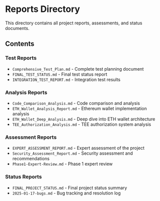 # Reports Directory

This directory contains all project reports, assessments, and status documents.

## Contents

### Test Reports
- `Comprehensive_Test_Plan.md` - Complete test planning document
- `FINAL_TEST_STATUS.md` - Final test status report
- `INTEGRATION_TEST_REPORT.md` - Integration test results

### Analysis Reports
- `Code_Comparison_Analysis.md` - Code comparison and analysis
- `ETH_Wallet_Analysis_Report.md` - Ethereum wallet implementation analysis
- `ETH_Wallet_Deep_Analysis.md` - Deep dive into ETH wallet architecture
- `TEE_Authorization_Analysis.md` - TEE authorization system analysis

### Assessment Reports
- `EXPERT_ASSESSMENT_REPORT.md` - Expert assessment of the project
- `Security_Assessment_Report.md` - Security assessment and recommendations
- `Phase1-Expert-Review.md` - Phase 1 expert review

### Status Reports
- `FINAL_PROJECT_STATUS.md` - Final project status summary
- `2025-01-17-bugs.md` - Bug tracking and resolution log
